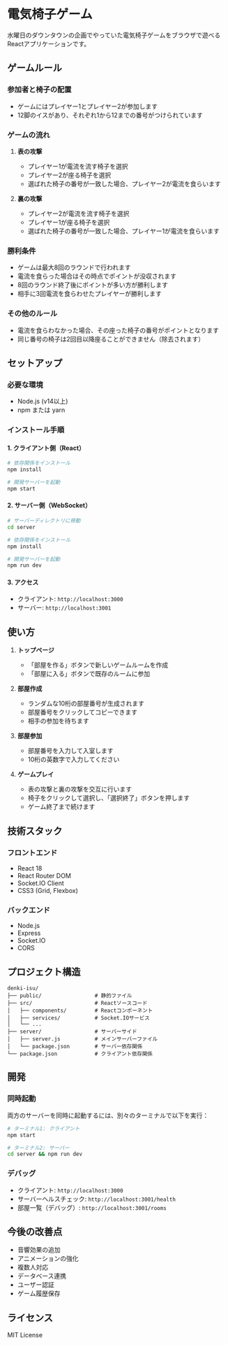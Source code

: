 # 電気椅子ゲーム

水曜日のダウンタウンの企画でやっていた電気椅子ゲームをブラウザで遊べるReactアプリケーションです。

## ゲームルール

### 参加者と椅子の配置
- ゲームにはプレイヤー1とプレイヤー2が参加します
- 12脚のイスがあり、それぞれ1から12までの番号がつけられています

### ゲームの流れ
1. **表の攻撃**
   - プレイヤー1が電流を流す椅子を選択
   - プレイヤー2が座る椅子を選択
   - 選ばれた椅子の番号が一致した場合、プレイヤー2が電流を食らいます

2. **裏の攻撃**
   - プレイヤー2が電流を流す椅子を選択
   - プレイヤー1が座る椅子を選択
   - 選ばれた椅子の番号が一致した場合、プレイヤー1が電流を食らいます

### 勝利条件
- ゲームは最大8回のラウンドで行われます
- 電流を食らった場合はその時点でポイントが没収されます
- 8回のラウンド終了後にポイントが多い方が勝利します
- 相手に3回電流を食らわせたプレイヤーが勝利します

### その他のルール
- 電流を食らわなかった場合、その座った椅子の番号がポイントとなります
- 同じ番号の椅子は2回目以降座ることができません（除去されます）

## セットアップ

### 必要な環境
- Node.js (v14以上)
- npm または yarn

### インストール手順

#### 1. クライアント側（React）
```bash
# 依存関係をインストール
npm install

# 開発サーバーを起動
npm start
```

#### 2. サーバー側（WebSocket）
```bash
# サーバーディレクトリに移動
cd server

# 依存関係をインストール
npm install

# 開発サーバーを起動
npm run dev
```

#### 3. アクセス
- クライアント: `http://localhost:3000`
- サーバー: `http://localhost:3001`

## 使い方

1. **トップページ**
   - 「部屋を作る」ボタンで新しいゲームルームを作成
   - 「部屋に入る」ボタンで既存のルームに参加

2. **部屋作成**
   - ランダムな10桁の部屋番号が生成されます
   - 部屋番号をクリックしてコピーできます
   - 相手の参加を待ちます

3. **部屋参加**
   - 部屋番号を入力して入室します
   - 10桁の英数字で入力してください

4. **ゲームプレイ**
   - 表の攻撃と裏の攻撃を交互に行います
   - 椅子をクリックして選択し、「選択終了」ボタンを押します
   - ゲーム終了まで続けます

## 技術スタック

### フロントエンド
- React 18
- React Router DOM
- Socket.IO Client
- CSS3 (Grid, Flexbox)

### バックエンド
- Node.js
- Express
- Socket.IO
- CORS

## プロジェクト構造

```
denki-isu/
├── public/                 # 静的ファイル
├── src/                    # Reactソースコード
│   ├── components/         # Reactコンポーネント
│   ├── services/           # Socket.IOサービス
│   └── ...
├── server/                 # サーバーサイド
│   ├── server.js           # メインサーバーファイル
│   └── package.json        # サーバー依存関係
└── package.json            # クライアント依存関係
```

## 開発

### 同時起動
両方のサーバーを同時に起動するには、別々のターミナルで以下を実行：

```bash
# ターミナル1: クライアント
npm start

# ターミナル2: サーバー
cd server && npm run dev
```

### デバッグ
- クライアント: `http://localhost:3000`
- サーバーヘルスチェック: `http://localhost:3001/health`
- 部屋一覧（デバッグ）: `http://localhost:3001/rooms`

## 今後の改善点

- 音響効果の追加
- アニメーションの強化
- 複数人対応
- データベース連携
- ユーザー認証
- ゲーム履歴保存

## ライセンス

MIT License 